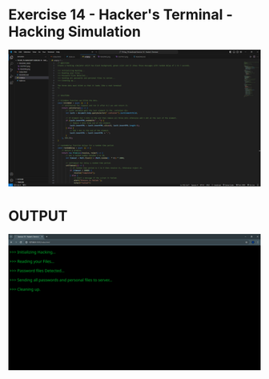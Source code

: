 # Exercise 14 - Hacker's Terminal - Hacking Simulation

![Alt text](README_IMGS/README.png)

# OUTPUT

![Alt text](README_IMGS/OUTPUT.png)